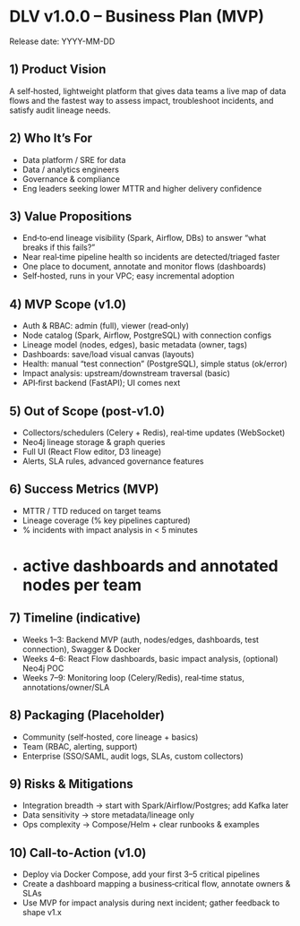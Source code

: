 # DLV v1.0.0 – Business Plan (MVP)

Release date: YYYY-MM-DD

## 1) Product Vision
A self‑hosted, lightweight platform that gives data teams a live map of data flows and the fastest way to assess impact, troubleshoot incidents, and satisfy audit lineage needs.

## 2) Who It’s For
- Data platform / SRE for data
- Data / analytics engineers
- Governance & compliance
- Eng leaders seeking lower MTTR and higher delivery confidence

## 3) Value Propositions
- End‑to‑end lineage visibility (Spark, Airflow, DBs) to answer “what breaks if this fails?”
- Near real‑time pipeline health so incidents are detected/triaged faster
- One place to document, annotate and monitor flows (dashboards)
- Self‑hosted, runs in your VPC; easy incremental adoption

## 4) MVP Scope (v1.0)
- Auth & RBAC: admin (full), viewer (read‑only)
- Node catalog (Spark, Airflow, PostgreSQL) with connection configs
- Lineage model (nodes, edges), basic metadata (owner, tags)
- Dashboards: save/load visual canvas (layouts)
- Health: manual “test connection” (PostgreSQL), simple status (ok/error)
- Impact analysis: upstream/downstream traversal (basic)
- API‑first backend (FastAPI); UI comes next

## 5) Out of Scope (post‑v1.0)
- Collectors/schedulers (Celery + Redis), real‑time updates (WebSocket)
- Neo4j lineage storage & graph queries
- Full UI (React Flow editor, D3 lineage)
- Alerts, SLA rules, advanced governance features

## 6) Success Metrics (MVP)
- MTTR / TTD reduced on target teams
- Lineage coverage (% key pipelines captured)
- % incidents with impact analysis in < 5 minutes
- # active dashboards and annotated nodes per team

## 7) Timeline (indicative)
- Weeks 1–3: Backend MVP (auth, nodes/edges, dashboards, test connection), Swagger & Docker
- Weeks 4–6: React Flow dashboards, basic impact analysis, (optional) Neo4j POC
- Weeks 7–9: Monitoring loop (Celery/Redis), real‑time status, annotations/owner/SLA

## 8) Packaging (Placeholder)
- Community (self‑hosted, core lineage + basics)
- Team (RBAC, alerting, support)
- Enterprise (SSO/SAML, audit logs, SLAs, custom collectors)

## 9) Risks & Mitigations
- Integration breadth → start with Spark/Airflow/Postgres; add Kafka later
- Data sensitivity → store metadata/lineage only
- Ops complexity → Compose/Helm + clear runbooks & examples

## 10) Call‑to‑Action (v1.0)
- Deploy via Docker Compose, add your first 3–5 critical pipelines
- Create a dashboard mapping a business‑critical flow, annotate owners & SLAs
- Use MVP for impact analysis during next incident; gather feedback to shape v1.x
